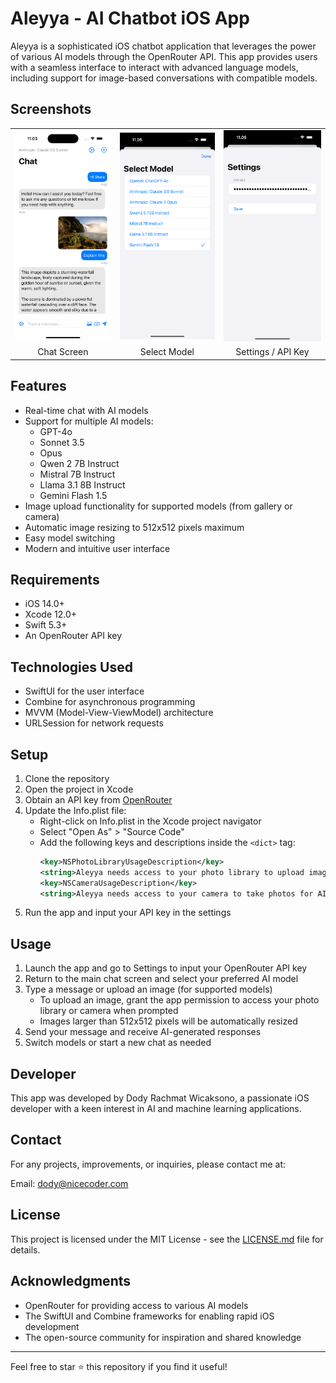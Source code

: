 # Aleyya - AI Chatbot iOS App

Aleyya is a sophisticated iOS chatbot application that leverages the power of various AI models through the OpenRouter API. This app provides users with a seamless interface to interact with advanced language models, including support for image-based conversations with compatible models.

## Screenshots

<table>
  <tr>
    <td><img src="ss/ss1.png" alt="Chat Screen" width="200"/></td>
    <td><img src="ss/ss2.png" alt="Select Model" width="200"/></td>
    <td><img src="ss/ss3.png" alt="Settings / OpenRouter API Key" width="200"/></td>
  </tr>
  <tr>
    <td align="center">Chat Screen</td>
    <td align="center">Select Model</td>
    <td align="center">Settings / API Key</td>
  </tr>
</table>

## Features

- Real-time chat with AI models
- Support for multiple AI models:
  - GPT-4o
  - Sonnet 3.5
  - Opus
  - Qwen 2 7B Instruct
  - Mistral 7B Instruct
  - Llama 3.1 8B Instruct
  - Gemini Flash 1.5
- Image upload functionality for supported models (from gallery or camera)
- Automatic image resizing to 512x512 pixels maximum
- Easy model switching
- Modern and intuitive user interface

## Requirements

- iOS 14.0+
- Xcode 12.0+
- Swift 5.3+
- An OpenRouter API key

## Technologies Used

- SwiftUI for the user interface
- Combine for asynchronous programming
- MVVM (Model-View-ViewModel) architecture
- URLSession for network requests

## Setup

1. Clone the repository
2. Open the project in Xcode
3. Obtain an API key from [OpenRouter](https://openrouter.ai/)
4. Update the Info.plist file:
   - Right-click on Info.plist in the Xcode project navigator
   - Select "Open As" > "Source Code"
   - Add the following keys and descriptions inside the `<dict>` tag:
     ```xml
     <key>NSPhotoLibraryUsageDescription</key>
     <string>Aleyya needs access to your photo library to upload images for AI analysis.</string>
     <key>NSCameraUsageDescription</key>
     <string>Aleyya needs access to your camera to take photos for AI analysis.</string>
     ```
5. Run the app and input your API key in the settings

## Usage

1. Launch the app and go to Settings to input your OpenRouter API key
2. Return to the main chat screen and select your preferred AI model
3. Type a message or upload an image (for supported models)
   - To upload an image, grant the app permission to access your photo library or camera when prompted
   - Images larger than 512x512 pixels will be automatically resized
4. Send your message and receive AI-generated responses
5. Switch models or start a new chat as needed

## Developer

This app was developed by Dody Rachmat Wicaksono, a passionate iOS developer with a keen interest in AI and machine learning applications.

## Contact

For any projects, improvements, or inquiries, please contact me at:

Email: dody@nicecoder.com

## License

This project is licensed under the MIT License - see the [LICENSE.md](LICENSE.md) file for details.

## Acknowledgments

- OpenRouter for providing access to various AI models
- The SwiftUI and Combine frameworks for enabling rapid iOS development
- The open-source community for inspiration and shared knowledge

---

Feel free to star ⭐ this repository if you find it useful!